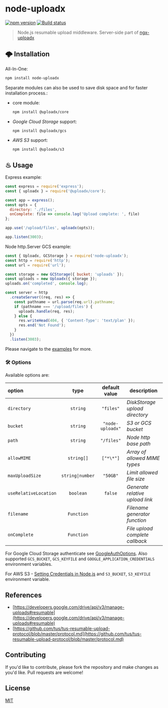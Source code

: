 # node-uploadx

[![npm version][npm-image]][npm-url] [![Build status][gha-image]][gha-url]

> Node.js resumable upload middleware.
> Server-side part of [ngx-uploadx](https://github.com/kukhariev/ngx-uploadx)

## 🌩 Installation

All-In-One:

```sh
npm install node-uploadx
```

Separate modules can also be used to save disk space and for faster installation process.:

- core module:

  ```sh
  npm install @uploadx/core
  ```

- _Google Cloud Storage_ support:

  ```sh
  npm install @uploadx/gcs
  ```

- _AWS S3_ support:

  ```sh
  npm install @uploadx/s3
  ```

## ♨ Usage

Express example:

```js
const express = require('express');
const { uploadx } = require('@uploadx/core');

const app = express();
const opts = {
  directory: './files',
  onComplete: file => console.log('Upload complete: ', file)
};

app.use('/upload/files', uploadx(opts));

app.listen(3003);
```

Node http.Server GCS example:

```js
const { Uploadx, GCStorage } = require('node-uploadx');
const http = require('http');
const url = require('url');

const storage = new GCStorage({ bucket: 'uploads' });
const uploads = new Uploadx({ storage });
uploads.on('completed', console.log);

const server = http
  .createServer((req, res) => {
    const pathname = url.parse(req.url).pathname;
    if (pathname === '/upload/files') {
      uploads.handle(req, res);
    } else {
      res.writeHead(404, { 'Content-Type': 'text/plan' });
      res.end('Not Found');
    }
  })
  .listen(3003);
```

Please navigate to the [examples](examples) for more.

### 🛠 Options

Available options are:

| option                |       type       |  default value   | description                     |
| :-------------------- | :--------------: | :--------------: | ------------------------------- |
| `directory`           |     `string`     |    `"files"`     | _DiskStorage upload directory_  |
| `bucket`              |     `string`     | `"node-uploadx"` | _S3 or GCS bucket_              |
| `path`                |     `string`     |    `"/files"`    | _Node http base path_           |
| `allowMIME`           |    `string[]`    |    `["*\*"]`     | _Array of allowed MIME types_   |
| `maxUploadSize`       | `string\|number` |     `"50GB"`     | _Limit allowed file size_       |
| `useRelativeLocation` |    `boolean`     |     `false`      | _Generate relative upload link_ |
| `filename`            |    `Function`    |                  | _Filename generator function_   |
| `onComplete`          |    `Function`    |                  | _File upload complete callback_ |

For Google Cloud Storage authenticate see [GoogleAuthOptions](https://github.com/googleapis/google-auth-library-nodejs/blob/04dae9c271f0099025188489c61fd245d482832b/src/auth/googleauth.ts#L62). Also supported `GCS_BUCKET`, `GCS_KEYFILE` and `GOOGLE_APPLICATION_CREDENTIALS` environment variables.

For AWS S3 - [Setting Credentials in Node.js](https://docs.aws.amazon.com/en_us/sdk-for-javascript/v2/developer-guide/setting-credentials-node.html) and `S3_BUCKET`, `S3_KEYFILE` environment variable.

## References

- [https://developers.google.com/drive/api/v3/manage-uploads#resumable](https://developers.google.com/drive/api/v3/manage-uploads#resumable)
- [https://github.com/tus/tus-resumable-upload-protocol/blob/master/protocol.md](https://github.com/tus/tus-resumable-upload-protocol/blob/master/protocol.md)

## Contributing

If you'd like to contribute, please fork the repository and make changes as you'd like.
Pull requests are welcome!

## License

[MIT](LICENSE)

[npm-image]: https://img.shields.io/npm/v/node-uploadx.svg
[npm-url]: https://www.npmjs.com/package/node-uploadx
[gha-image]: https://github.com/kukhariev/node-uploadx/workflows/CI/badge.svg
[gha-url]: https://github.com/kukhariev/node-uploadx
